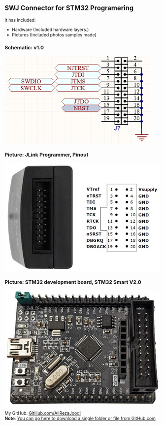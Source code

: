 ## SWJ Connector for STM32 Programering 

It has included:
- Hardware (Included hardware layers.)
- Pictures (Included photos samples made)

### Schematic: v1.0
![](Hardware/v1.0.png)

### Picture: JLink Programmer, Pinout
![](Pictures/JLink_20Pin.jpg)

### Picture: STM32 development board, STM32 Smart V2.0
![](Pictures/STM32_Smart_V2.0.jpg)

My GitHub: [GitHub.com/AliRezaJoodi](https://github.com/AliRezaJoodi)  
**Note**: [You can go here to download a single folder or file from GitHub.com](https://minhaskamal.github.io/DownGit/#/home)
